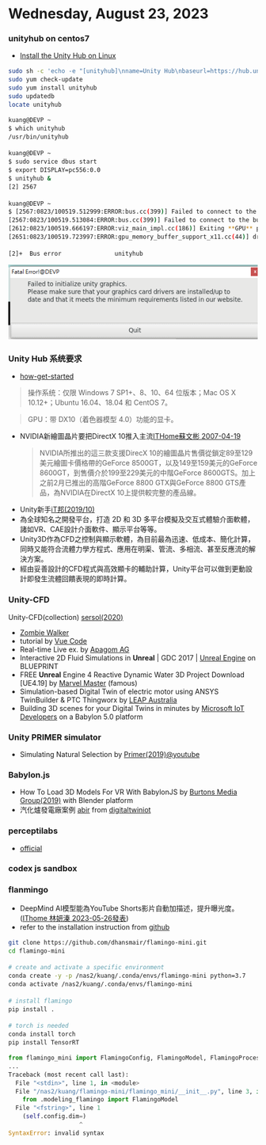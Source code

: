 # Wednesday, August 23, 2023

### unityhub on centos7

- [Install the Unity Hub on Linux](https://docs.unity3d.com/hub/manual/InstallHub.html#install-hub-linux)

```bash
sudo sh -c 'echo -e "[unityhub]\nname=Unity Hub\nbaseurl=https://hub.unity3d.com/linux/repos/rpm/stable\nenabled=1\ngpgcheck=1\ngpgkey=https://hub.unity3d.com/linux/repos/rpm/stable/repodata/repomd.xml.key\nrepo_gpgcheck=1" > /etc/yum.repos.d/unityhub.repo'
sudo yum check-update
sudo yum install unityhub
sudo updatedb
locate unityhub
```

```bash
kuang@DEVP ~
$ which unityhub
/usr/bin/unityhub

kuang@DEVP ~
$ sudo service dbus start
$ export DISPLAY=pc556:0.0
$ unityhub &
[2] 2567

kuang@DEVP ~
$ [2567:0823/100519.512999:ERROR:bus.cc(399)] Failed to connect to the bus: Could not parse server address: Unknown address type (examples of valid types are "tcp" and on UNIX "unix")
[2567:0823/100519.513084:ERROR:bus.cc(399)] Failed to connect to the bus: Could not parse server address: Unknown address type (examples of valid types are "tcp" and on UNIX "unix")
[2612:0823/100519.666197:ERROR:viz_main_impl.cc(186)] Exiting **GPU** process due to errors during initialization
[2651:0823/100519.723997:ERROR:gpu_memory_buffer_support_x11.cc(44)] dri3 extension not supported.

[2]+  Bus error               unityhub
```

![](https://github.com/sinotec2/FAQ/raw/main/attachments/2023-08-23-10-52-36.png)

### Unity Hub 系统要求

- [how-get-started](https://unity.com/cn/download#how-get-started)

> 操作系统：仅限 Windows 7 SP1+、8、10、64 位版本；Mac OS X 10.12+；Ubuntu 16.04、18.04 和 CentOS 7。

> GPU：带 DX10（着色器模型 4.0）功能的显卡。

- NVIDIA新繪圖晶片要把DirectX 10推入主流[ITHome蘇文彬 2007-04-19](https://www.ithome.com.tw/news/43017)
  > NVIDIA所推出的這三款支援DirecX 10的繪圖晶片售價從鎖定89至129美元繪圖卡價格帶的GeForce 8500GT，以及149至159美元的GeForce 8600GT，到售價介於199至229美元的中階GeForce 8600GTS。加上之前2月已推出的高階GeForce 8800 GTX與GeForce 8800 GTS產品，為NVIDIA在DirectX 10上提供較完整的產品線。 
- Unity新手[iT邦(2019/10)](https://ithelp.ithome.com.tw/questions/10195648?sc=pt)
- 為全球知名之開發平台，打造 2D 和 3D 多平台模擬及交互式體驗介面軟體，諸如VR、CAE設計介面軟件、顯示平台等等。
- Unity3D作為CFD之控制與顯示軟體，為目前最為迅速、低成本、簡化計算，同時又能符合流體力學方程式、應用在明渠、管流、多相流、甚至反應流的解決方案。
- 經由妥善設計的CFD程式與高效顯卡的輔助計算，Unity平台可以做到更動設計即發生流體回饋表現的即時計算。

### Unity-CFD

Unity-CFD(collection) [sersol(2020)](https://www.youtube.com/playlist?list=PL9bPchzwVWrzYa24xzqcfuKZls3ak_pF0)
- [Zombie Walker](https://www.youtube.com/watch?v=5zro4xqbKWw&list=PL9bPchzwVWrzYa24xzqcfuKZls3ak_pF0&index=3)
- tutorial by [Vue Code](https://www.youtube.com/watch?v=3r6o8CfRlA4&list=PL9bPchzwVWrzYa24xzqcfuKZls3ak_pF0&index=4)
- Real-time Live ex. by [Apagom AG](https://www.youtube.com/watch?v=55rsJI11FOA&list=PL9bPchzwVWrzYa24xzqcfuKZls3ak_pF0&index=5)
- Interactive 2D Fluid Simulations in **Unreal** | GDC 2017 | [Unreal Engine](https://www.youtube.com/watch?v=5FRH1oJHOvA&list=PL9bPchzwVWrzYa24xzqcfuKZls3ak_pF0&index=6) on BLUEPRINT 
- FREE **Unreal** Engine 4 Reactive Dynamic Water 3D Project Download [UE4.19] by [Marvel Master](https://www.youtube.com/watch?v=rPlj0d1dyys&list=PL9bPchzwVWrzYa24xzqcfuKZls3ak_pF0&index=7) (famous)
- Simulation-based Digital Twin of electric motor using ANSYS TwinBuilder & PTC Thingworx by [LEAP Australia](https://www.youtube.com/watch?v=jFhI882pHnI&list=PL9bPchzwVWrzYa24xzqcfuKZls3ak_pF0&index=8) 
- Building 3D scenes for your Digital Twins in minutes by [Microsoft IoT Developers](https://www.youtube.com/watch?v=OzTagK628FM) on a Babylon 5.0 platform

### Unity PRIMER simulator

- Simulating Natural Selection by [Primer(2019)@youtube](https://www.youtube.com/watch?v=0ZGbIKd0XrM)

### Babylon.js

- How To Load 3D Models For VR With BabylonJS by [Burtons Media Group(2019)](https://www.youtube.com/watch?v=cxoTDEfzLUY) with Blender platform
- 汽化爐發電廠案例 [abir](https://abir.holdings/) from [digitaltwiniot](https://www.babylonjs.com/digitaltwiniot/)

### perceptilabs

- [official](https://www.perceptilabs.com/)

### codex js sandbox
### flanmingo

- DeepMind AI模型能為YouTube Shorts影片自動加描述，提升曝光度。([IThome 林妍溱 2023-05-26發表](https://www.ithome.com.tw/news/157062))
- refer to the installation instruction from [github](https://github.com/dhansmair/flamingo-mini)

```bash
git clone https://github.com/dhansmair/flamingo-mini.git
cd flamingo-mini

# create and activate a specific environment
conda create -y -p /nas2/kuang/.conda/envs/flamingo-mini python=3.7
conda activate /nas2/kuang/.conda/envs/flamingo-mini

# install flamingo
pip install .

# torch is needed
conda install torch 
pip install TensorRT
```


```python
from flamingo_mini import FlamingoConfig, FlamingoModel, FlamingoProcessor
...
Traceback (most recent call last):
  File "<stdin>", line 1, in <module>
  File "/nas2/kuang/flamingo-mini/flamingo_mini/__init__.py", line 3, in <module>
    from .modeling_flamingo import FlamingoModel
  File "<fstring>", line 1
    (self.config.dim=)
                    ^
SyntaxError: invalid syntax
```
